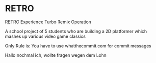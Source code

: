 # RETRO
RETRO Experience Turbo Remix Operation

A school project of 5 students who are building a 2D platformer which mashes up various video game classics

Only Rule is: You have to use whatthecommit.com for commit messages

Hallo nochmal ich, wollte fragen wegen dem Lohn
